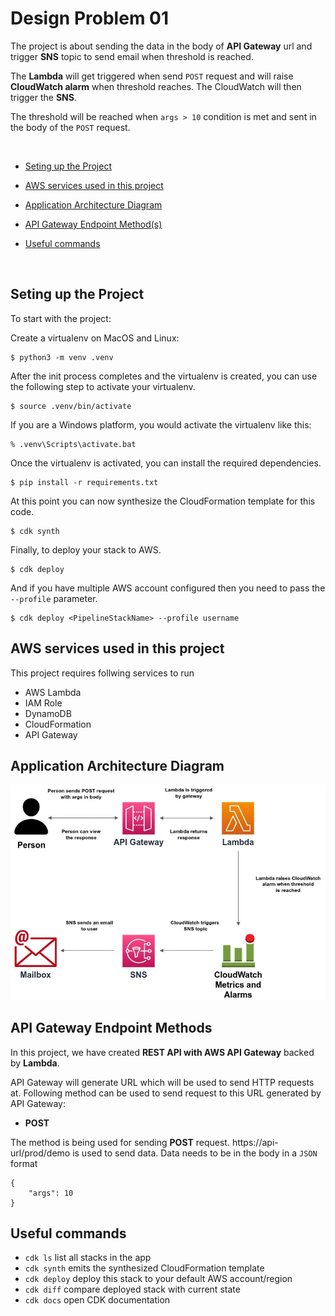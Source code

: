 
# Design Problem 01

The project is about sending the data in the body of **API Gateway** url and trigger **SNS** topic to send email when threshold is reached.

The **Lambda** will get triggered when send `POST` request and will raise **CloudWatch alarm** when threshold reaches. The CloudWatch will then trigger the **SNS**.

The threshold will be reached when `args > 10` condition is met and sent in the body of the `POST` request.

<br>

* [Seting up the Project](#seting-up-the-project)

* [AWS services used in this project](#aws-services-used-in-this-project)

* [Application Architecture Diagram](#application-architecture-diagrams)

* [API Gateway Endpoint Method(s)](#api-gateway-endpoint-methods)

* [Useful commands](#useful-commands)

<br>


## Seting up the Project

To start with the project:

Create a virtualenv on MacOS and Linux:

```
$ python3 -m venv .venv
```

After the init process completes and the virtualenv is created, you can use the following
step to activate your virtualenv.

```
$ source .venv/bin/activate
```

If you are a Windows platform, you would activate the virtualenv like this:

```
% .venv\Scripts\activate.bat
```

Once the virtualenv is activated, you can install the required dependencies.

```
$ pip install -r requirements.txt
```

At this point you can now synthesize the CloudFormation template for this code.

```
$ cdk synth
```

Finally, to deploy your stack to AWS.

```
$ cdk deploy
```

And if you have multiple AWS account configured then you need to pass the `--profile` parameter.

```
$ cdk deploy <PipelineStackName> --profile username
```

## AWS services used in this project

This project requires follwing services to run

- AWS Lambda
- IAM Role
- DynamoDB
- CloudFormation
- API Gateway

## Application Architecture Diagram
![Web Health App Architecture Diagram](public/images/DesignProblem01.jpg)

## API Gateway Endpoint Methods
In this project, we have created **REST API with AWS API Gateway** backed by **Lambda**.

API Gateway will generate URL which will be used to send HTTP requests at. Following method can be used to send request to this URL generated by API Gateway:

* **POST**

The method is being used for sending **POST** request.
https://api-url/prod/demo is used to send data. Data needs to be in the body in a `JSON` format

```
{
    "args": 10
}
```

## Useful commands

 * `cdk ls`          list all stacks in the app
 * `cdk synth`       emits the synthesized CloudFormation template
 * `cdk deploy`      deploy this stack to your default AWS account/region
 * `cdk diff`        compare deployed stack with current state
 * `cdk docs`        open CDK documentation